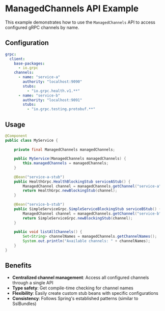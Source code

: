 # ManagedChannels API Example

This example demonstrates how to use the `ManagedChannels` API to access configured gRPC channels by name.

## Configuration

```yaml
grpc:
  client:
    base-packages:
      - io.grpc
    channels:
      - name: "service-a"
        authority: "localhost:9090"
        stubs:
          - "io.grpc.health.v1.**"
      - name: "service-b"
        authority: "localhost:9091"
        stubs:
          - "io.grpc.testing.protobuf.**"
```

## Usage

```java
@Component
public class MyService {
    
    private final ManagedChannels managedChannels;
    
    public MyService(ManagedChannels managedChannels) {
        this.managedChannels = managedChannels;
    }
    
    @Bean("service-a-stub")
    public HealthGrpc.HealthBlockingStub serviceAStub() {
        ManagedChannel channel = managedChannels.getChannel("service-a");
        return HealthGrpc.newBlockingStub(channel);
    }
    
    @Bean("service-b-stub")
    public SimpleServiceGrpc.SimpleServiceBlockingStub serviceBStub() {
        ManagedChannel channel = managedChannels.getChannel("service-b");
        return SimpleServiceGrpc.newBlockingStub(channel);
    }
    
    public void listAllChannels() {
        Set<String> channelNames = managedChannels.getChannelNames();
        System.out.println("Available channels: " + channelNames);
    }
}
```

## Benefits

- **Centralized channel management**: Access all configured channels through a single API
- **Type safety**: Get compile-time checking for channel names
- **Flexibility**: Easily create custom stub beans with specific configurations
- **Consistency**: Follows Spring's established patterns (similar to SslBundles)
